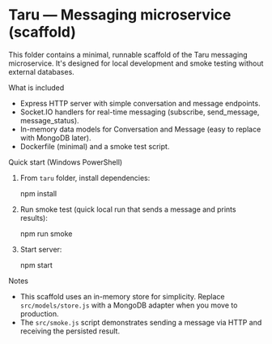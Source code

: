 # Taru — Messaging microservice (scaffold)

This folder contains a minimal, runnable scaffold of the Taru messaging microservice. It's designed for local development and smoke testing without external databases.

What is included
- Express HTTP server with simple conversation and message endpoints.
- Socket.IO handlers for real-time messaging (subscribe, send_message, message_status).
- In-memory data models for Conversation and Message (easy to replace with MongoDB later).
- Dockerfile (minimal) and a smoke test script.

Quick start (Windows PowerShell)

1. From `taru` folder, install dependencies:

   npm install

2. Run smoke test (quick local run that sends a message and prints results):

   npm run smoke

3. Start server:

   npm start

Notes
- This scaffold uses an in-memory store for simplicity. Replace `src/models/store.js` with a MongoDB adapter when you move to production.
- The `src/smoke.js` script demonstrates sending a message via HTTP and receiving the persisted result.
